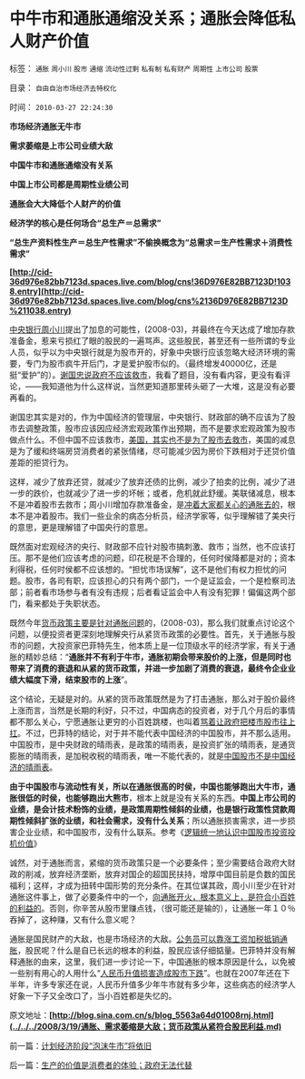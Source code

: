 # 中牛市和通胀通缩没关系；通胀会降低私人财产价值

标签： `通胀` `周小川` `股市` `通缩` `流动性过剩` `私有制` `私有财产` `周期性` `上市公司` `股票` 

目录： `自由自治市场经济去特权化`

时间： `2010-03-27 22:24:30`

**市场经济通胀无牛市**

**需求萎缩是上市公司业绩大敌**

**中国牛市和通胀通缩没有关系**

**中国上市公司都是周期性业绩公司**

**通胀会大大降低个人财产的价值**

**经济学的核心是任何场合“总生产＝总需求”**

**“总生产资料性生产＝总生产性需求”不偷换概念为“总需求＝生产性需求＋消费性需求”**

**[http://cid-36d976e82bb7123d.spaces.live.com/blog/cns!36D976E82BB7123D!1038.entry](http://cid-36d976e82bb7123d.spaces.live.com/blog/cns%2136D976E82BB7123D%211038.entry)**



[中央银行周小川](../../../2009/3/29/外汇投资管理办法;保障房的厕所;周小川新瓶旧酒笨主意.md)提出了加息的可能性，(2008-03)，并最终在今天达成了增加存款准备金，惹来亏损红了眼的股民的一遍骂声。这些股民，甚至还有一些所谓的专业人员，似乎以为中央银行就是为股市开的，好象中央银行应该忽略大经济环境的需要，专门为股市疯牛开后门，才是爱护股市似的。（最终增发40000亿，还是挺“爱护”的）。[谢国忠说政府不应该救市](../../../2008/12/4/中美两国对亏损企业救市有根本性不同.md)，我看了题目，没有看内容，更没有看评论，——我知道他为什么这样说，当然更知道那里砖头砸了一大堆，这是没有必要再看的。

谢国忠其实是对的，作为中国经济的管理层，中央银行、财政部的确不应该为了股市去调整政策，股市应该因应经济宏观政策作出预期，而不是要求宏观政策为股市做点什么。不但中国不应该救市，[美国，其实也不是为了股市去救市](../../../2008/9/24/美国借中国钱救命.md)，美国的减息是为了缓和终端房贷消费者的紧张情绪，尽可能减少因为房价下跌相对于还贷价值差距的拒贷行为。

这样，减少了放弃还贷，就减少了放弃还债的比例，减少了拍卖的比例，减少了进一步的跌价，也就减少了进一步的坏帐；或者，危机就此舒缓。美联储减息，根本不是冲着股市去救市；周小川增加存款准备金，是[冲着大家都关心的通胀去的](../../../2009/5/10/坚持市场经济思维看经济.md)，根本不是冲着股市。我们一些业余的病态分析员，经济学家等，似乎理解错了美央行的意思，更是理解错了中国央行的意思。

既然面对宏观经济的央行、财政部不应针对股市搞刺激、救市；当然，也不应该打压。那不是他们应该考虑的问题，印花税是不合理的，任何时侯降都是对的；资本利得税，任何时侯都不应该想的。“担忧市场误解”，这不是他们有权力担忧的问题。股市，各司有职，应该担心的只有两个部门，一个是证监会，一个是检察司法部；前者看市场参与者有没有违规；后者看证监会中人有没有犯罪！偏偏这两个部门，看来都处于失职状态。

既然今年[货币政策主要是针对通胀问题](../../../2008/6/2/横眉冷对资本利益呼吁，坚守从紧货币政策.md)的，(2008-03)，那么我们就重点讨论这个问题，以便投资者更深刻地理解央行从紧货币政策的必要性。首先，关于通胀与股市的问题，大投资家巴菲特先生，他本质上是一位顶级水平的经济学家，有关于通胀的精妙总结：“**通胀并不有利于牛市，通胀初期会带来股价的上涨，但是同时也带来了消费的衰退和从紧的货币政策，并进一步加剧了消费的衰退，最终令企业业绩大幅度下滑，结束股市的上涨**”。

这个结论，无疑是对的。从紧的货币政策既然是为了打击通胀，那么对于股价最终上涨而言，当然是长期的利好，只不过，中国病态的投资者，对于几个月后的事情都不那么关心，宁愿通胀让更穷的小百姓跳楼，也叫着[骂着让政府把楼市股市往上扛](../../../2007/8/29/樊纲：应特别警惕股市和楼市资产泡沫.md)。不过，巴菲特的结论，对于并不能代表中国经济的中国股市，并不那么适用。中国股市，是中央财政的晴雨表，是政策的晴雨表，是投资扩张的晴雨表，是通货膨胀的晴雨表，是加税收税的晴雨表，唯一不能代表的，就是[中国股市不是中国经济的晴雨表](../../../2010/3/25/炒股风险大，不炒股风险更大.md)。

**由于中国股市与流动性有关，所以在通胀很高的时侯，中国也能够跑出大牛市，通胀很低的时侯，也能够跑出大熊市**，根本上就是没有关系的东西。**中国上市公司的业绩，是会计技术粉饰的业绩，是政策周期性倾斜的业绩，也是银行政策性贷款周期性倾斜扩张的业绩，和社会需求，没有什么关系**；所以通胀损害需求，进一步损害企业业绩，和中国股市，没有什么联系。参考《[逻辑统一地认识中国股市投资投机价值](../../../2008/3/16/深入分析中国股市的根本性质和基本因素.md)》

诚然，对于通胀而言，紧缩的货币政策只是一个必要条件；至少需要结合政府大财政的削减，放弃经济垄断，放弃对国企的超国民扶持，增厚中国目前是负数的国民福利；这样，才成为扭转中国形势的充分条件。在其位谋其政，周小川至少在针对通胀这件事上，做了必要条件中的一个，[向通胀开火，根本意义上，是符合小百姓的利益的](../../../2010/2/2/经济学中的通胀定义不同.md)。否则，你辛苦从股市里赚点钱，（很可能还是输的），让通胀一年１０％吞掉了，这种赚，又有什么意义呢？

通胀是国民财产的大敌，也是市场经济的大敌。[公务员可以靠涨工资加税抵销通胀](../../../2008/7/15/寻租腐败定律：国有企业事加薪，民营个企业下岗.md)，股民呢？什么是自已长远的根本的利益，股民应该仔细掂量。巴菲特并没有解释通胀的由来，这里，我们进一步讨论一下，中国通胀的根本原因是什么，以免被一些别有用心的人用什么“[人民币升值损害造成股市下跌](../../../2007/12/3/人民币升值与我国恶性通货膨胀的“不正当关系“.md)”。也就在2007年还在下半年，许多专家还在说，人民币升值多少年牛市就有多少年，这些病态的经济学人好象一下子又全改口了，当小百姓都是失忆的。

原文地址：**[http://blog.sina.com.cn/s/blog_5563a64d01008rnj.html](../../../2008/3/19/通胀、需求萎缩是大敌；货币政策从紧符合股民利益.md)**



前一篇：[计划经济阶段“泡沫牛市”将依旧](../../../2010/3/26/计划经济阶段“泡沫牛市”将依旧.md)

后一篇：[生产的价值是消费者的体验；政府无法代替](../../../2010/3/27/生产的价值是消费者的体验；政府无法代替.md)